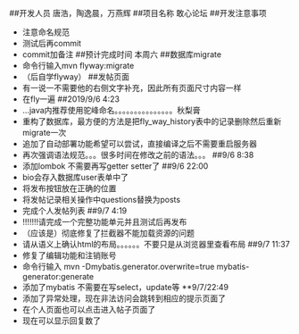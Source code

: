 ##开发人员
唐浩，陶逸晨，万燕辉
##项目名称
敢心论坛
##开发注意事项
* 注意命名规范
* 测试后再commit
* commit加备注
##预计完成时间
本周六
##数据库migrate
* 命令行输入mvn flyway:migrate
* （后自学flyway）
##发帖页面
* 有一说一不需要他的右侧文字补充，因此所有页面尺寸内容一样
* 在fly一遍
##2019/9/6 4:23
* ...java内推荐使用驼峰命名。。。。。。。。。。。。。。。秋梨膏
* 重构了数据库，最方便的方法是把fly_way_history表中的记录删除然后重新migrate一次
* 追加了自动部署功能希望可以尝试，直接编译之后不需要重启服务器
* 再次强调语法规范。。。很多时间在修改之前的语法。。。
##9/6 8:38
* 添加lombok 不需要再写getter setter了
##9/6 22:00
* bio会存入数据库user表单中了
* 将发布按钮放在正确的位置
* 将发帖记录相关操作中questions替换为posts
* 完成个人发帖列表
##9/7 4:19
* !!!!!!!请完成一个完整功能单元并且测试后再发布
* （应该是）彻底修复了拦截器不能加载资源的问题
* 请从语义上确认html的布局。。。。。。不要只是从浏览器里查看布局
##9/7 11:37
*  修复了编辑功能和注销账号
* 命令行输入 mvn -Dmybatis.generator.overwrite=true mybatis-generator:generate
* 添加了mybatis 不需要在写select，update等
**9/7/22:49
* 添加了异常处理，现在非法访问会跳转到相应的提示页面了
* 在个人页面也可以点击进入帖子页面了
* 现在可以显示回复数了